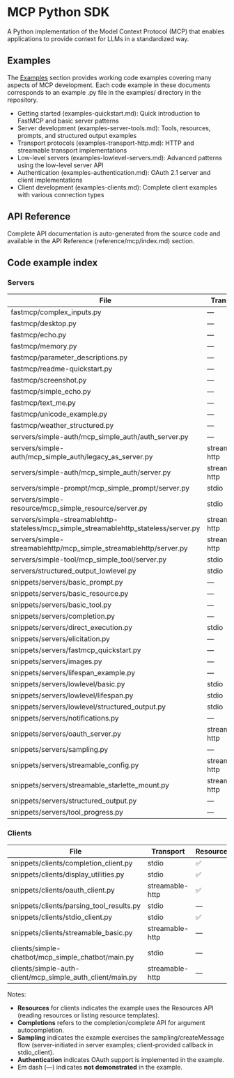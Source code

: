 # MCP Python SDK

A Python implementation of the Model Context Protocol (MCP) that enables applications to provide context for LLMs in a standardized way.

## Examples

The [Examples](examples-quickstart.md) section provides working code examples covering many aspects of MCP development. Each code example in these documents corresponds to an example .py file in the examples/ directory in the repository.

- Getting started (examples-quickstart.md): Quick introduction to FastMCP and basic server patterns
- Server development (examples-server-tools.md): Tools, resources, prompts, and structured output examples
- Transport protocols (examples-transport-http.md): HTTP and streamable transport implementations
- Low-level servers (examples-lowlevel-servers.md): Advanced patterns using the low-level server API
- Authentication (examples-authentication.md): OAuth 2.1 server and client implementations
- Client development (examples-clients.md): Complete client examples with various connection types

## API Reference

Complete API documentation is auto-generated from the source code and available in the API Reference (reference/mcp/index.md) section.

## Code example index

### Servers

| File | Transport | Resources | Prompts | Tools | Completions | Sampling | Elicitation | Progress | Logging | Authentication | Configuration |
|---|---|---|---|---|---|---|---|---|---|---|---|
| fastmcp/complex_inputs.py | — | — | — | ✅ | — | — | — | — | — | — | — |
| fastmcp/desktop.py | — | ✅ | — | ✅ | — | — | — | — | — | — | — |
| fastmcp/echo.py | — | ✅ | ✅ | ✅ | — | — | — | — | — | — | — |
| fastmcp/memory.py | — | — | — | ✅ | — | — | — | — | — | — | ✅ |
| fastmcp/parameter_descriptions.py | — | — | — | ✅ | — | — | — | — | — | — | — |
| fastmcp/readme-quickstart.py | — | ✅ | — | ✅ | — | — | — | — | — | — | — |
| fastmcp/screenshot.py | — | — | — | ✅ | — | — | — | — | — | — | — |
| fastmcp/simple_echo.py | — | — | — | ✅ | — | — | — | — | — | — | — |
| fastmcp/text_me.py | — | — | — | ✅ | — | — | — | — | — | — | ✅ |
| fastmcp/unicode_example.py | — | — | — | ✅ | — | — | — | — | — | — | — |
| fastmcp/weather_structured.py | — | — | — | ✅ | — | — | — | — | — | — | — |
| servers/simple-auth/mcp_simple_auth/auth_server.py | — | — | — | — | — | — | — | — | — | ✅ | — |
| servers/simple-auth/mcp_simple_auth/legacy_as_server.py | streamable-http | — | — | ✅ | — | — | — | — | — | ✅ | ✅ |
| servers/simple-auth/mcp_simple_auth/server.py | streamable-http | — | — | ✅ | — | — | — | — | — | ✅ | ✅ |
| servers/simple-prompt/mcp_simple_prompt/server.py | stdio | — | ✅ | — | — | — | — | — | — | — | — |
| servers/simple-resource/mcp_simple_resource/server.py | stdio | ✅ | — | — | — | — | — | — | — | — | — |
| servers/simple-streamablehttp-stateless/mcp_simple_streamablehttp_stateless/server.py | streamable-http | — | — | ✅ | — | — | — | — | ✅ | — | ✅ |
| servers/simple-streamablehttp/mcp_simple_streamablehttp/server.py | streamable-http | — | — | ✅ | — | — | — | — | ✅ | — | ✅ |
| servers/simple-tool/mcp_simple_tool/server.py | stdio | — | — | ✅ | — | — | — | — | — | — | — |
| servers/structured_output_lowlevel.py | stdio | — | — | ✅ | — | — | — | — | — | — | — |
| snippets/servers/basic_prompt.py | — | — | ✅ | — | — | — | — | — | — | — | — |
| snippets/servers/basic_resource.py | — | ✅ | — | — | — | — | — | — | — | — | — |
| snippets/servers/basic_tool.py | — | — | — | ✅ | — | — | — | — | — | — | — |
| snippets/servers/completion.py | — | ✅ | ✅ | — | ✅ | — | — | — | — | — | — |
| snippets/servers/direct_execution.py | stdio | — | — | ✅ | — | — | — | — | — | — | — |
| snippets/servers/elicitation.py | — | — | — | ✅ | — | — | ✅ | — | — | — | — |
| snippets/servers/fastmcp_quickstart.py | — | ✅ | ✅ | ✅ | — | — | — | — | — | — | — |
| snippets/servers/images.py | — | — | — | ✅ | — | — | — | — | — | — | — |
| snippets/servers/lifespan_example.py | — | — | — | ✅ | — | — | — | — | — | — | ✅ |
| snippets/servers/lowlevel/basic.py | stdio | — | ✅ | — | — | — | — | — | — | — | — |
| snippets/servers/lowlevel/lifespan.py | stdio | — | — | ✅ | — | — | — | — | — | — | ✅ |
| snippets/servers/lowlevel/structured_output.py | stdio | — | — | ✅ | — | — | — | — | — | — | — |
| snippets/servers/notifications.py | — | — | — | ✅ | — | — | — | — | ✅ | — | — |
| snippets/servers/oauth_server.py | streamable-http | — | — | ✅ | — | — | — | — | — | ✅ | — |
| snippets/servers/sampling.py | — | — | — | ✅ | — | ✅ | — | — | — | — | — |
| snippets/servers/streamable_config.py | streamable-http | — | — | ✅ | — | — | — | — | — | — | ✅ |
| snippets/servers/streamable_starlette_mount.py | streamable-http | — | — | ✅ | — | — | — | — | — | — | ✅ |
| snippets/servers/structured_output.py | — | — | — | ✅ | — | — | — | — | — | — | — |
| snippets/servers/tool_progress.py | — | — | — | ✅ | — | — | — | ✅ | ✅ | — | — |

### Clients

| File | Transport | Resources | Prompts | Tools | Completions | Sampling | Authentication |
|---|---|---|---|---|---|---|---|
| snippets/clients/completion_client.py | stdio | ✅ | ✅ | — | ✅ | — | — |
| snippets/clients/display_utilities.py | stdio | ✅ | — | ✅ | — | — | — |
| snippets/clients/oauth_client.py | streamable-http | ✅ | — | ✅ | — | — | ✅ |
| snippets/clients/parsing_tool_results.py | stdio | — | — | ✅ | — | — | — |
| snippets/clients/stdio_client.py | stdio | ✅ | ✅ | ✅ | — | ✅ | — |
| snippets/clients/streamable_basic.py | streamable-http | — | — | ✅ | — | — | — |
| clients/simple-chatbot/mcp_simple_chatbot/main.py | stdio | — | — | ✅ | — | — | — |
| clients/simple-auth-client/mcp_simple_auth_client/main.py | streamable-http | — | — | ✅ | — | — | ✅ |

Notes:

- **Resources** for clients indicates the example uses the Resources API (reading resources or listing resource templates).
- **Completions** refers to the completion/complete API for argument autocompletion.
- **Sampling** indicates the example exercises the sampling/createMessage flow (server-initiated in server examples; client-provided callback in stdio_client).
- **Authentication** indicates OAuth support is implemented in the example.
- Em dash (—) indicates **not demonstrated** in the example.
